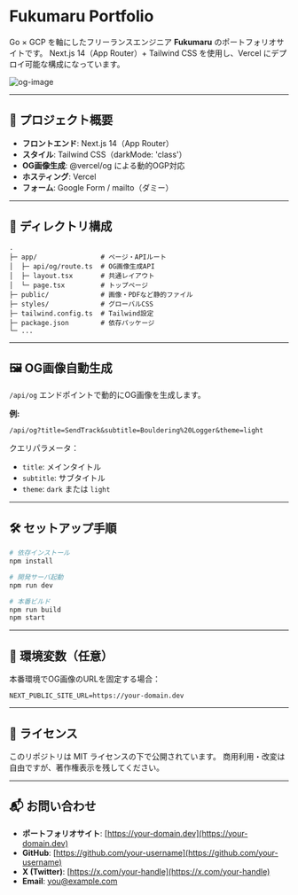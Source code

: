 # Fukumaru Portfolio

Go × GCP を軸にしたフリーランスエンジニア **Fukumaru** のポートフォリオサイトです。
Next.js 14（App Router）+ Tailwind CSS を使用し、Vercel にデプロイ可能な構成になっています。

![og-image](./public/og-sample.png)

---

## 🚀 プロジェクト概要

* **フロントエンド**: Next.js 14（App Router）
* **スタイル**: Tailwind CSS（darkMode: 'class'）
* **OG画像生成**: @vercel/og による動的OGP対応
* **ホスティング**: Vercel
* **フォーム**: Google Form / mailto（ダミー）

---

## 📂 ディレクトリ構成

```
.
├─ app/                # ページ・APIルート
│  ├─ api/og/route.ts  # OG画像生成API
│  ├─ layout.tsx       # 共通レイアウト
│  └─ page.tsx         # トップページ
├─ public/             # 画像・PDFなど静的ファイル
├─ styles/             # グローバルCSS
├─ tailwind.config.ts  # Tailwind設定
├─ package.json        # 依存パッケージ
└─ ...
```

---

## 🖼 OG画像自動生成

`/api/og` エンドポイントで動的にOG画像を生成します。

**例:**

```
/api/og?title=SendTrack&subtitle=Bouldering%20Logger&theme=light
```

クエリパラメータ：

* `title`: メインタイトル
* `subtitle`: サブタイトル
* `theme`: `dark` または `light`

---

## 🛠 セットアップ手順

```bash
# 依存インストール
npm install

# 開発サーバ起動
npm run dev

# 本番ビルド
npm run build
npm start
```

---

## 🔧 環境変数（任意）

本番環境でOG画像のURLを固定する場合：

```
NEXT_PUBLIC_SITE_URL=https://your-domain.dev
```

---

## 📄 ライセンス

このリポジトリは MIT ライセンスの下で公開されています。
商用利用・改変は自由ですが、著作権表示を残してください。

---

## 📬 お問い合わせ

* **ポートフォリオサイト**: [https://your-domain.dev](https://your-domain.dev)
* **GitHub**: [https://github.com/your-username](https://github.com/your-username)
* **X (Twitter)**: [https://x.com/your-handle](https://x.com/your-handle)
* **Email**: [you@example.com](mailto:you@example.com)

